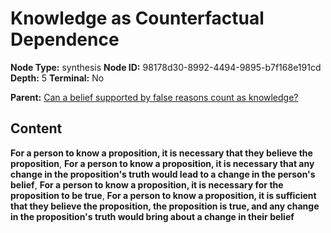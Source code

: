 # Knowledge as Counterfactual Dependence

**Node Type:** synthesis
**Node ID:** 98178d30-8992-4494-9895-b7f168e191cd
**Depth:** 5
**Terminal:** No

**Parent:** [Can a belief supported by false reasons count as knowledge?](can-a-belief-supported-by-false-reasons-count-as-knowledge-antithesis-2c0deb4b-f00c-4f01-b676-b2414becc006.md)

## Content

**For a person to know a proposition, it is necessary that they believe the proposition**, **For a person to know a proposition, it is necessary that any change in the proposition's truth would lead to a change in the person's belief**, **For a person to know a proposition, it is necessary for the proposition to be true**, **For a person to know a proposition, it is sufficient that they believe the proposition, the proposition is true, and any change in the proposition's truth would bring about a change in their belief**
